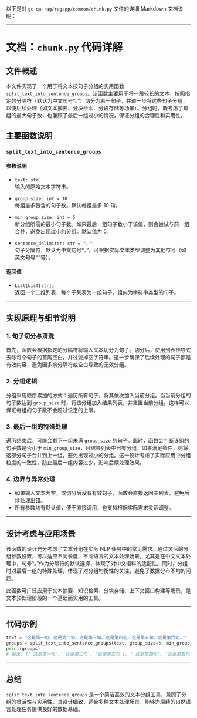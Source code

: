 以下是对 `gc-qa-rag/ragapp/common/chunk.py` 文件的详细 Markdown 文档说明：

---

# 文档：`chunk.py` 代码详解

## 文件概述

本文件实现了一个用于将文本按句子分组的实用函数 `split_text_into_sentence_groups`。该函数主要用于将一段较长的文本，按照指定的分隔符（默认为中文句号“。”）切分为若干句子，并进一步将这些句子分组，以便后续处理（如文本摘要、分块检索、分段存储等场景）。分组时，既考虑了每组的最大句子数，也兼顾了最后一组过小的情况，保证分组的合理性和实用性。

## 主要函数说明

### `split_text_into_sentence_groups`

#### 参数说明

-   `text: str`  
    输入的原始文本字符串。

-   `group_size: int = 10`  
    每组最多包含的句子数。默认每组最多 10 句。

-   `min_group_size: int = 5`  
    新分组所需的最小句子数。如果最后一组句子数小于该值，则会尝试与前一组合并，避免出现过小的分组。默认值为 5。

-   `sentence_delimiter: str = "。"`  
    句子分隔符，默认为中文句号“。”。可根据实际文本类型调整为其他符号（如英文句号“.”等）。

#### 返回值

-   `List[List[str]]`  
    返回一个二维列表，每个子列表为一组句子，组内为字符串类型的句子。

---

## 实现原理与细节说明

### 1. 句子切分与清洗

首先，函数会根据指定的分隔符将输入文本切分为句子。切分后，使用列表推导式去除每个句子的首尾空白，并过滤掉空字符串。这一步确保了后续处理的句子都是有效内容，避免因多余分隔符或空白导致的无效分组。

### 2. 分组逻辑

分组采用顺序累加的方式：遍历所有句子，将其依次加入当前分组。当当前分组的句子数达到 `group_size` 时，将该分组加入结果列表，并重置当前分组。这样可以保证每组的句子数不会超过设定的上限。

### 3. 最后一组的特殊处理

遍历结束后，可能会剩下一组未满 `group_size` 的句子。此时，函数会判断该组的句子数是否小于 `min_group_size`，且结果列表中已有分组。如果满足条件，则将这部分句子合并到上一组，避免出现过小的分组。这一设计考虑了实际应用中分组粒度的一致性，防止最后一组内容过少，影响后续处理效果。

### 4. 边界与异常处理

-   如果输入文本为空，或切分后没有有效句子，函数会直接返回空列表，避免后续处理出错。
-   所有参数均有默认值，便于直接调用，也支持根据实际需求灵活调整。

---

## 设计考虑与应用场景

该函数的设计充分考虑了文本分组在实际 NLP 任务中的常见需求。通过灵活的分组参数设置，可以适应不同长度、不同语言的文本处理场景。尤其是在中文文本处理中，句号“。”作为分隔符的默认选择，体现了对中文语料的适配性。同时，分组时对最后一组的特殊处理，体现了对分组均衡性的关注，避免了数据分布不均的问题。

此函数可广泛应用于文本摘要、知识检索、分块存储、上下文窗口构建等场景，是文本预处理阶段的一个基础而实用的工具。

---

## 代码示例

```python
text = "这是第一句。这是第二句。这是第三句。这是第四句。这是第五句。这是第六句。"
groups = split_text_into_sentence_groups(text, group_size=3, min_group_size=2)
print(groups)
# 输出: [['这是第一句', '这是第二句', '这是第三句'], ['这是第四句', '这是第五句', '这是第六句']]
```

---

## 总结

`split_text_into_sentence_groups` 是一个简洁高效的文本分组工具，兼顾了分组的灵活性与实用性。其设计细致，适合多种文本处理场景，能够为后续的自然语言处理任务提供良好的数据基础。
